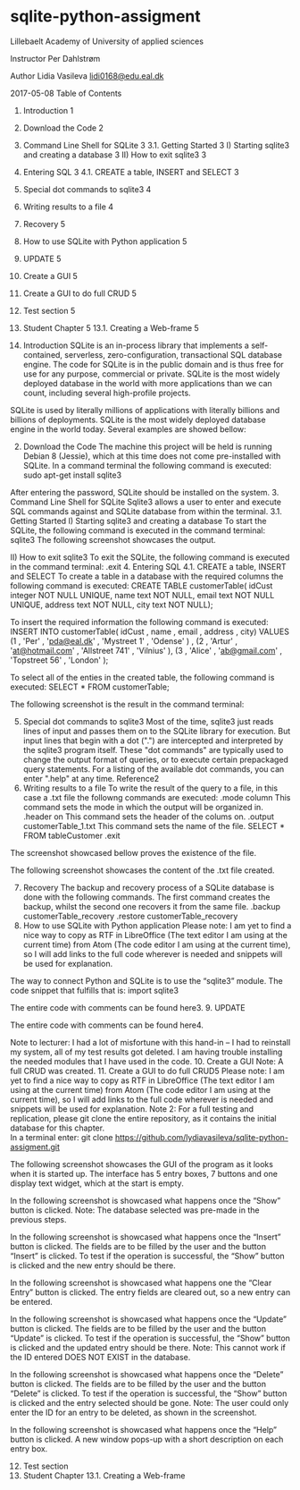 # sqlite-python-assigment

Lillebaelt Academy of 
University of applied sciences


Instructor
Per Dahlstrøm


Author
Lidia Vasileva lidi0168@edu.eal.dk

2017-05-08
Table of Contents
 1. Introduction	1
 2. Download the Code	2
 3. Command Line Shell for SQLite	3
 3.1. Getting Started	3
 I) Starting sqlite3 and creating a database	3
 II) How to exit sqlite3	3
 4. Entering SQL	3
 4.1. CREATE a table, INSERT and SELECT	3
 5. Special dot commands to sqlite3	4
 6. Writing results to a file	4
 7. Recovery	5
 8. How to use SQLite with Python application	5
 9. UPDATE	5
 10. Create a GUI	5
 11. Create a GUI to do full CRUD	5
 12. Test section	5
 13. Student Chapter	5
 13.1. Creating a Web-frame	5


 1.  Introduction
SQLite is an in-process library that implements a self-contained, serverless, zero-configuration, transactional SQL database engine. The code for SQLite is in the public domain and is thus free for use for any purpose, commercial or private. SQLite is the most widely deployed database in the world with more applications than we can count, including several high-profile projects.

SQLite is used by literally millions of applications with literally billions and billions of deployments. SQLite is the most widely deployed database engine in the world today. 
Several examples are showed bellow: 

 2.  Download the Code
The machine this project will be held is running Debian 8 (Jessie), which at this time does not come pre-installed with SQLite. 
In a command terminal the following command is executed: 
sudo apt-get install sqlite3

After entering the password, SQLite should be installed on the system. 
 3.  Command Line Shell for SQLite
Sqlite3 allows a user to enter and execute SQL commands against and SQLite database from within
the terminal.
 3.1.  Getting Started
 I)  Starting sqlite3 and creating a database
To  start the SQLite, the following command is executed in the command terminal:
sqlite3
The following screenshot showcases the output.

 II)  How to exit sqlite3
To  exit the SQLite, the following command is executed in the command terminal:
.exit
 4.  Entering SQL
 4.1.  CREATE a table, INSERT and SELECT
To create a table in a database with the required columns the following command is executed:
CREATE TABLE customerTable( idCust integer NOT NULL UNIQUE, name text NOT NULL, email text NOT NULL UNIQUE, address text NOT NULL, city text NOT NULL);

To insert the required information the following command is executed:
INSERT INTO customerTable( idCust , name , email , address , city) VALUES (1 , 'Per' , 'pda@eal.dk' , 'Mystreet 1' , 'Odense' ) , (2 , 'Artur' , 'at@hotmail.com' , 'Allstreet 741' , 'Vilnius' ), (3 , 'Alice' , 'ab@gmail.com' , 'Topstreet 56' , 'London' );

To select all of the enties in the created table, the following command is executed:
SELECT * FROM customerTable;

The following screenshot is the result in the command terminal:

 5.  Special dot commands to sqlite3
Most of the time, sqlite3 just reads lines of input and passes them on to the SQLite library for execution. But input lines that begin with a dot (".") are intercepted and interpreted by the sqlite3 program itself. These "dot commands" are typically used to change the output format of queries, or to execute certain prepackaged query statements. 
For a listing of the available dot commands, you can enter ".help" at any time.
Reference2
 6.  Writing results to a file
To write the result of the query to a file, in this case a .txt file the followng commands are executed:
.mode column
This command sets the mode in which the output will be organized in. 
.header on
This command sets the header of the colums on. 
.output customerTable_1.txt
This command sets the name of the file. 
SELECT * FROM tableCustomer
.exit

The screenshot showcased bellow proves the existence of the file. 

The following screenshot showcases the content of the .txt file created.

 7.  Recovery
The backup and recovery process of a SQLite database is done with the following commands.
The first command creates the backup, whilst the second one recovers it from the same file.
.backup  customerTable_recovery
.restore customerTable_recovery
 8.  How to use SQLite with Python application
Please note: I am yet to find a nice way to copy as RTF in LibreOffice (The text editor I am using at the current time) from Atom (The code editor I am using at the current time), so I will add links to the full code wherever is needed and snippets will be used for explanation. 

The way to connect Python and SQLite is to use the “sqlite3” module. The code snippet that fulfills that is: 
import sqlite3

The entire code with comments can be found here3.
 9.  UPDATE

The entire code with comments can be found here4. 

Note to lecturer:
I had a lot of misfortune with this hand-in – I had to reinstall my system, all of my test results got deleted. I am having trouble installing the needed modules that I have used in the code.
 10.  Create a GUI
Note: A full CRUD was created. 
 11.  Create a GUI to do full CRUD5
Please note: I am yet to find a nice way to copy as RTF in LibreOffice (The text editor I am using at the current time) from Atom (The code editor I am using at the current time), so I will add links to the full code wherever is needed and snippets will be used for explanation.
Note 2: For a full testing and replication, please git clone the entire repository, as it contains the initial database for this chapter.  
In a terminal enter: git clone https://github.com/lydiavasileva/sqlite-python-assigment.git

The following screenshot showcases the GUI of the program as it looks when it is started up. 
The interface has 5 entry boxes, 7 buttons and one display text widget, which at the start is empty. 









In the following screenshot is showcased what happens once the “Show” button is clicked. Note: The database selected was pre-made in the previous steps.














In the following screenshot is showcased what happens once the “Insert” button is clicked. The fields are to be filled by the user and the button “Insert” is clicked. To test if the operation is successful, the “Show” button is clicked and the new entry should be there. 













In the following screenshot is showcased what happens one the “Clear Entry” button is clicked. The entry fields are cleared out, so a new entry can be entered.














In the following screenshot is showcased what happens once the “Update” button is clicked. The fields are to be filled by the user and the button “Update” is clicked. To test if the operation is successful, the “Show” button is clicked and the updated entry should be there. Note: This cannot work if the ID entered DOES NOT EXIST in the database. 











In the following screenshot is showcased what happens once the “Delete” button is clicked. The fields are to be filled by the user and the button “Delete” is clicked. To test if the operation is successful, the “Show” button is clicked and the entry selected should be gone. Note: The user could only enter the ID for an entry to be deleted, as shown in the screenshot. 












In the following screenshot is showcased what happens once the “Help” button is clicked. A new window pops-up with a short description on each entry box.



 12.  Test section
 13.  Student Chapter
 13.1.  Creating a Web-frame
